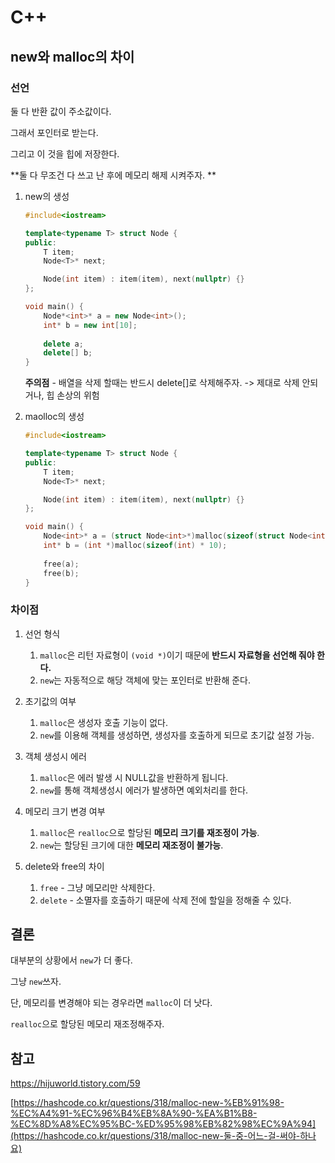 # C++

## new와 malloc의 차이

### 선언

둘 다 반환 값이 주소값이다.

그래서 포인터로 받는다.



그리고 이 것을 힙에 저장한다.

**둘 다 무조건 다 쓰고 난 후에 메모리 해제 시켜주자. **



1. new의 생성

   ```c++
   #include<iostream>
   
   template<typename T> struct Node {
   public:
       T item;
       Node<T>* next;
   
       Node(int item) : item(item), next(nullptr) {}
   };
   
   void main() {
       Node*<int>* a = new Node<int>();
       int* b = new int[10];
       
       delete a;
       delete[] b;
   }
   ```

   **주의점** - 배열을 삭제 할때는 반드시 delete[]로 삭제해주자. -> 제대로 삭제 안되거나, 힙 손상의 위험

   

2. maolloc의 생성

   ```c++
   #include<iostream>
   
   template<typename T> struct Node {
   public:
       T item;
       Node<T>* next;
   
       Node(int item) : item(item), next(nullptr) {}
   };
   
   void main() {
       Node<int>* a = (struct Node<int>*)malloc(sizeof(struct Node<int>));
       int* b = (int *)malloc(sizeof(int) * 10);
       
       free(a);
       free(b);
   }
   ```



### 차이점

1. 선언 형식

   1. `malloc`은 리턴 자료형이 `(void *)`이기 때문에 **반드시 자료형을 선언해 줘야 한다.**
   2. `new`는 자동적으로 해당 객체에 맞는 포인터로 반환해 준다.

2. 초기값의 여부

   1. `malloc`은 생성자 호출 기능이 없다.
   2. `new`를 이용해 객체를 생성하면, 생성자를 호출하게 되므로 초기값 설정 가능.

3. 객체 생성시 에러

   1. `malloc`은 에러 발생 시 NULL값을 반환하게 됩니다.
   2. `new`를 통해 객체생성시 에러가 발생하면 예외처리를 한다.

4. 메모리 크기 변경 여부

   1. `malloc`은 `realloc`으로 할당된 **메모리 크기를 재조정이 가능**.
   2. `new`는 할당된 크기에 대한 **메모리 재조정이 불가능**.

5. delete와 free의 차이

   1. `free` - 그냥 메모리만 삭제한다.
   2. `delete` - 소멸자를 호출하기 때문에 삭제 전에 할일을 정해줄 수 있다.

   

## 결론

대부분의 상황에서 `new`가 더 좋다.

그냥 `new`쓰자.



단, 메모리를 변경해야 되는 경우라면  `malloc`이 더 낫다.

`realloc`으로 할당된 메모리 재조정해주자.





## 참고

https://hijuworld.tistory.com/59

[https://hashcode.co.kr/questions/318/malloc-new-%EB%91%98-%EC%A4%91-%EC%96%B4%EB%8A%90-%EA%B1%B8-%EC%8D%A8%EC%95%BC-%ED%95%98%EB%82%98%EC%9A%94](https://hashcode.co.kr/questions/318/malloc-new-둘-중-어느-걸-써야-하나요)